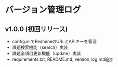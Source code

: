 # バージョン管理ログ

## v1.0.0 (初回リリース)
- config.iniでRedmineのURLとAPIキーを管理
- 課題検索機能（search）実装
- 課題全項目更新機能（update）実装
- requirements.txt, README.md, version_log.md追加
